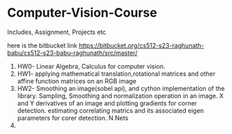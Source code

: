 # Computer-Vision-Course
Includes, Assignment, Projects etc


here is the bitbucket link
https://bitbucket.org/cs512-s23-raghunath-babu/cs512-s23-babu-raghunath/src/master/

1. HW0- Linear Algebra, Calculus for computer vision.
2. HW1- applying mathematical translation,rotational matrices and other affine function matrices on an RGB image
3. HW2- Smoothing an image(sobel api), and cython implementation of the library. Sampling, Smoothing and normalization operation in an image. X and Y derivatives of an image and plotting gradients for corner detection. estimating correlating matrics and its associated eigen parameters for corer detection. N Nets
4. 
